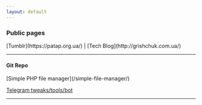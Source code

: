 ```yaml
---
layout: default
---
```


<h3>Public pages</h3>
[Tumblr](https://patap.org.ua/) | [Tech Blog](http://grishchuk.com.ua/)
<hr>

<h4>Git Repo</h4>
[Simple PHP file manager](/simple-file-manager/)

[Telegram tweaks/tools/bot](/Telegram-tweaks/)
<hr>

